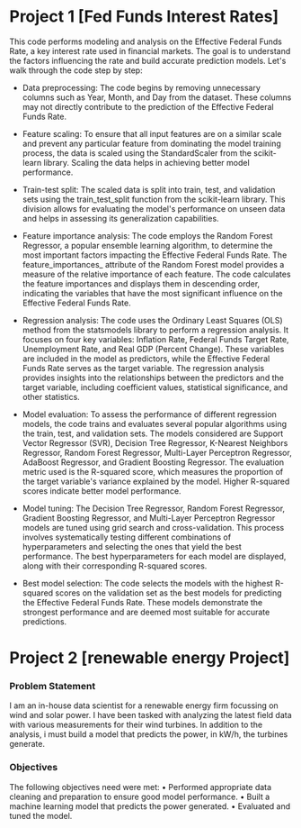 # Project 1 [Fed Funds Interest Rates]
This code performs modeling and analysis on the Effective Federal Funds Rate, a key interest rate used in financial markets. The goal is to understand the factors influencing the rate and build accurate prediction models. Let's walk through the code step by step:

- Data preprocessing: The code begins by removing unnecessary columns such as Year, Month, and Day from the dataset. These columns may not directly contribute to the prediction of the Effective Federal Funds Rate.

- Feature scaling: To ensure that all input features are on a similar scale and prevent any particular feature from dominating the model training process, the data is scaled using the StandardScaler from the scikit-learn library. Scaling the data helps in achieving better model performance.

- Train-test split: The scaled data is split into train, test, and validation sets using the train_test_split function from the scikit-learn library. This division allows for evaluating the model's performance on unseen data and helps in assessing its generalization capabilities.

- Feature importance analysis: The code employs the Random Forest Regressor, a popular ensemble learning algorithm, to determine the most important factors impacting the Effective Federal Funds Rate. The feature_importances_ attribute of the Random Forest model provides a measure of the relative importance of each feature. The code calculates the feature importances and displays them in descending order, indicating the variables that have the most significant influence on the Effective Federal Funds Rate.

- Regression analysis: The code uses the Ordinary Least Squares (OLS) method from the statsmodels library to perform a regression analysis. It focuses on four key variables: Inflation Rate, Federal Funds Target Rate, Unemployment Rate, and Real GDP (Percent Change). These variables are included in the model as predictors, while the Effective Federal Funds Rate serves as the target variable. The regression analysis provides insights into the relationships between the predictors and the target variable, including coefficient values, statistical significance, and other statistics.

- Model evaluation: To assess the performance of different regression models, the code trains and evaluates several popular algorithms using the train, test, and validation sets. The models considered are Support Vector Regressor (SVR), Decision Tree Regressor, K-Nearest Neighbors Regressor, Random Forest Regressor, Multi-Layer Perceptron Regressor, AdaBoost Regressor, and Gradient Boosting Regressor. The evaluation metric used is the R-squared score, which measures the proportion of the target variable's variance explained by the model. Higher R-squared scores indicate better model performance.

- Model tuning: The Decision Tree Regressor, Random Forest Regressor, Gradient Boosting Regressor, and Multi-Layer Perceptron Regressor models are tuned using grid search and cross-validation. This process involves systematically testing different combinations of hyperparameters and selecting the ones that yield the best performance. The best hyperparameters for each model are displayed, along with their corresponding R-squared scores.

- Best model selection: The code selects the models with the highest R-squared scores on the validation set as the best models for predicting the Effective Federal Funds Rate. These models demonstrate the strongest performance and are deemed most suitable for accurate predictions.

# Project 2 [renewable energy Project]
### Problem Statement
I am an in-house data scientist for a renewable energy firm focussing on wind and solar power. I have been tasked with analyzing the latest field data with various measurements for their wind turbines. In addition to the analysis, i must build a model that predicts the power, in kW/h, the turbines generate.
### Objectives
The following objectives need were met:
• Performed appropriate data cleaning and preparation to ensure good model performance.
• Built a machine learning model that predicts the power generated.
• Evaluated and tuned the model.
